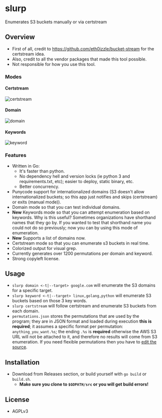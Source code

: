 # slurp
Enumerates S3 buckets manually or via certstream

## Overview
- First of all, credit to https://github.com/eth0izzle/bucket-stream for the certstream idea.
- Also, credit to all the vendor packages that made this tool possible.
- Not responsible for how you use this tool.

### Modes
#### Certstream
![certstream](https://i.imgur.com/6CzEg7p.png)

#### Domain
![domain](https://i.imgur.com/p2wCqxu.png)

#### Keywords
![keyword](https://i.imgur.com/beGyx7K.png)

### Features
- Written in Go:
    - It's faster than python.
    - No dependency hell and version locks (ie python 3 and requirements.txt, etc); easier to deploy, static binary, etc.
    - Better concurrency.
- Punycode support for internationalized domains (S3 doesn't allow internationalized buckets; so this app just notifies and skips (certstream) or exits (manual mode)).
- Domain mode so that you can test individual domains.
- **New** Keywords mode so that you can attempt enumeration based on keywords. Why is this useful? Sometimes organizations have shorthand names that they go by. If you wanted to test that shorthand name you could not do so previously; now you can by using this mode of enumeration.
- **New** Supports a list of domains now.
- Certstream mode so that you can enumerate s3 buckets in real time.
- Colorized output for visual grep.
- Currently generates over 1200 permutations per domain and keyword.
- Strong copyleft license.

## Usage
- `slurp domain <-t|--target> google.com` will enumerate the S3 domains for a specific target.
- `slurp keyword <-t|--target> linux,golang,python` will enumerate S3 buckets based on those 3 key words.
- `slurp certstream` will follow certstream and enumerate S3 buckets from each domain.
- `permutations.json` stores the permutations that are used by the program; they are in JSON format and loaded during execution **this is required**; it assumes a specific format per permutation: `anything_you_want.%s`; the ending `.%s` is **required** otherwise the AWS S3 URL will not be attached to it, and therefore no results will come from S3 enumeration. If you need flexible permutations then you have to [edit the source](https://github.com/bbb31/slurp/blob/master/main.go#L361).

## Installation
- Download from Releases section, or build yourself with `go build` or `build.sh`.
    - **Make sure you clone to `$GOPATH/src` or you will get build errors!**

## License
- AGPLv3
